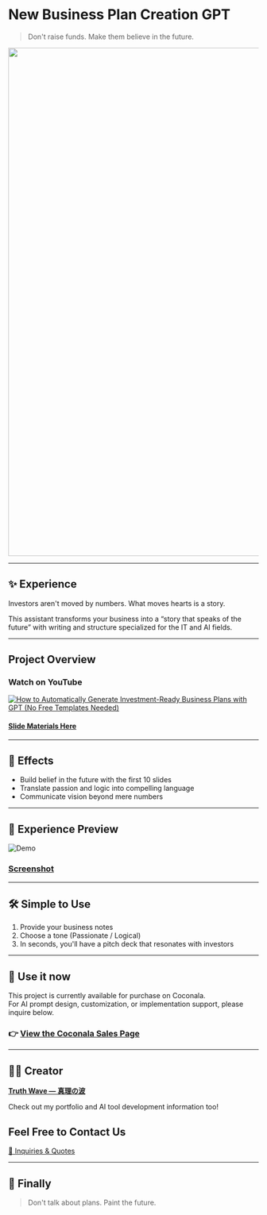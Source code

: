 # New Business Plan Creation GPT

> Don't raise funds.
> Make them believe in the future.

<p align="center">
<img width="1536" height="1024" alt="新規事業" src="https://github.com/user-attachments/assets/18d549eb-f1ec-4dd9-aa70-12a6cd7b7f0a" />
</p>

---

## ✨ Experience

Investors aren't moved by numbers.
What moves hearts is a story.

This assistant transforms your business into a “story that speaks of the future”
with writing and structure specialized for the IT and AI fields.

---

## Project Overview

### Watch on YouTube
[![How to Automatically Generate Investment-Ready Business Plans with GPT (No Free Templates Needed)](https://github.com/user-attachments/assets/6567f03e-46bf-434b-b7c5-b3ea9c949c2d)](https://youtu.be/hBg6FTkbs00)

#### [Slide Materials Here](https://github.com/truthwave/GPT-for-new-business-plan-proposals/blob/main/English/Materials/New%20Business%20Plan%20Creation%20GPT.pdf)

---

## 🚀 Effects

- Build belief in the future with the first 10 slides
- Translate passion and logic into compelling language
- Communicate vision beyond mere numbers

---

## 📸 **Experience Preview**

![Demo](https://github.com/truthwave/GPT-for-new-business-plan-proposals/blob/main/English/Materials/Demo%20Movie.gif)

### [Screenshot](https://github.com/truthwave/GPT-for-new-business-plan-proposals/tree/main/English/Materials/Screenshot)

---

## 🛠 Simple to Use

1. Provide your business notes<br>
2. Choose a tone (Passionate / Logical)<br>
3. In seconds, you'll have a pitch deck that resonates with investors

---

## 🛒 Use it now

This project is currently available for purchase on Coconala.  
For AI prompt design, customization, or implementation support, please inquire below.


### 👉 [View the Coconala Sales Page](https://coconala.com/contents_market/pictures/cmfw6skpq099nal0huc9c9tzi)

---


## 🧑‍💻 Creator

**[Truth Wave ― 真理の波](https://github.com/truthwave)**  

Check out my portfolio and AI tool development information too!

## Feel Free to Contact Us
[📩 Inquiries & Quotes](mailto:realmadrid71214591@gmail.com)

---

## 🏁 Finally

> Don't talk about plans.
> Paint the future.
